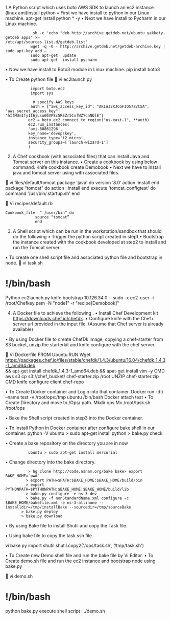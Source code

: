 1.A Python script which uses boto AWS SDK to launch an ec2 instance (linux ami)Install python
•	First we have install to python in our Linux machine.
apt-get  install  python * -y 
•	Next  we have install to Pycharm in our Linux machine.

                sh -c 'echo "deb http://archive.getdeb.net/ubuntu yakkety-getdeb apps" >>                    /etc/apt/sources.list.d/getdeb.list'
               wget -q -O - http://archive.getdeb.net/getdeb-archive.key | sudo apt-key add –
               sudo apt-get  update
               sudo apt-get  install pycharm

•	Now we have install to Boto3 module in Linux machine.
              pip install boto3

•	To Create python file 
	vi  ec2launch.py

               import boto.ec2
               import sys

                # specify AWS keys
               auth = {"aws_access_key_id": "AKIAJ2XJCGFIO57ZVCSA", "aws_secret_access_key":                        "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"}
              ec2 = boto.ec2.connect_to_region("us-east-1", **auth)
              ec2.run_instances(
              'ami-80861296',
              key_name='devopskey',
              instance_type='t2.micro',
              security_groups=['launch-wizard-1']
              )
      
 2. A Chef cookbook (with associated files) that can install Java and Tomcat server on this instance.
•	Create a cookbook by using below command.
Knife cookbook create Demobook
•	Next we have to install  java and tomcat server using with associated files.

	vi   files/default/tomcat
package  'java'  do 
version ‘8.0’ 
action  :install
end
package “tomcat” do
action : install
end	
execute 'tomcat_configtest'  do
command '/usr/bin/.startup.sh'
end

	Vi  recipes/default.rb

    Cookbook_file  “ /user/bin” do
                 source “tomcat”
                 end

3. A Shell script which can be run in the workstation/sandbox that should do the following 
• Trigger the python script created in step1 
• Bootstrap the instance created with the cookbook developed at step2 to install and run the Tomcat server. 

•	To create one shell script file and associated python file and bootstrap in node.
	vi  task.sh
# !/bin/bash
Python  ec2launch.py
knife bootstrap  10.126.34.0 --sudo  -x  ec2-user  -i /root/Chefkey.pem  -N "node1"  -r                                 "recipe[Demobook]"

4. A Docker file to achieve the following .
• Install Chef Development kit https://downloads.chef.io/chefdk. 
• Configure knife with the Chef+ server url provided in the input file. (Assume that Chef server is already available) 

•	By using Docker file to create ChefDk image, copying a chef-starter   from S3 bucket, unzip the starterkit and knife configure with the chef server.

	Vi  Dockerfile
  FROM   Ubuntu
  RUN    Wget  https://packages.chef.io/files/stable/chefdk/1.4.3/ubuntu/16.04/chefdk_1.4.3-1_amd64.deb  
         && apt-get install chefdk_1.4.3-1_amd64.deb && apat-get install vim –y 
  CMD    aws  s3  cp  s3://chef_bucket/ chef-starter.zip     /root
  UNZIP  chef-starter.zip
  CMD     knife  configure client chef-repo

•	To Create Docker container and Login into that container.
               Docker run  -dti –name   test  -v  /root/ops:/tmp     ubuntu  /bin/bash
               Docker attach test 
•	To Create Directory and move to /Ops/ path.
Mkdir    ops
Mv      /root/task.sh  /root/ops

  • Bake the Shell script created in step3 into the Docker container.

•	To install Python in Docker container after configure bake shell in our container.
      python  -V
      ubuntu > sudo apt-get install python
     > bake.py check

•	Create a bake repository on the directory you are in now

              ubuntu > sudo apt-get install mercurial

•	Change directory into the bake directory. 

              > hg clone http://code.nsnam.org/bake bake> export BAKE_HOME=`pwd`
             > export PATH=$PATH:$BAKE_HOME:$BAKE_HOME/build/bin
             > export PYTHONPATH=$PYTHONPATH:$BAKE_HOME:$BAKE_HOME/build/lib
             > bake.py configure -e ns-3-dev
             > bake.py -f nonStandardName.xml configure -c $BAKE_HOME/bakefile.xml -e ns-3-allinone --                                      installdir=/tmp/installBake --sourcedir=/tmp/sourceBake
           > bake.py deploy
           > bake.py download

•	By using Bake file to  install Shutil and copy the Task file.

•	Using bake file to copy the task.ssh file

 vi  bake.py
 import shutil
 shutil.copy2('/ops/task.sh',   ‘/tmp/task.sh')

•	To Create new Demo shell file and run the bake file by Vi Editor.
•	To Create demo.sh file and run the ec2 instance and bootstrap node using bake.py

	vi  demo.sh
  # !/bin/bash
  python bake.py
 execute shell script : ./demo.sh

